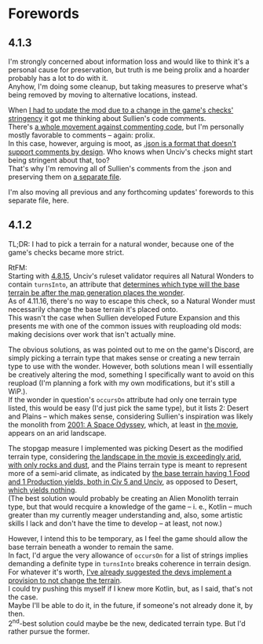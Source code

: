 # Forewords
## 4.1.3
I'm strongly concerned about information loss and would like to think it's a personal cause for preservation, but truth is me being prolix and a hoarder probably has a lot to do with it.  
Anyhow, I'm doing some cleanup, but taking measures to preserve what's being removed by moving to alternative locations, instead.

When [I had to update the mod due to a change in the game's checks' stringency](https://github.com/denismattos/Future-Expansion-Continued/forewords.md##4.1.2) it got me thinking about Sullien's code comments.  
There's [a whole movement against commenting code](https://www.google.com/search?q=don%27t%20comment%20code), but I'm personally mostly favorable to comments – again: prolix.  
In this case, however, arguing is moot, as [.json is a format that doesn't support comments by design](https://www.stefanjudis.com/notes/why-doesnt-json-support-comments/). Who knows when Unciv's checks might start being stringent about that, too?  
That's why I'm removing all of Sullien's comments from the .json and preserving them on [a separate file](https://github.com/denismattos/Future-Expansion-Continued/authors_comments.md).

I'm also moving all previous and any forthcoming updates' forewords to this separate file, here.
## 4.1.2
TL;DR: I had to pick a terrain for a natural wonder, because one of the game's checks became more strict.

RtFM:  
Starting with [4.8.15](https://github.com/yairm210/Unciv/releases/tag/4.8.15), Unciv's ruleset validator requires all Natural Wonders to contain `turnsInto`, an attribute that [determines which type will the base terrain be after the map generation places the wonder](https://yairm210.github.io/Unciv/Modders/Mod-file-structure/3-Map-related-JSON-files/#terrainsjson).  
As of 4.11.16, there's no way to escape this check, so a Natural Wonder must necessarily change the base terrain it's placed onto.  
This wasn't the case when Sullien developed Future Expansion and this presents me with one of the common issues with reuploading old mods: making decisions over work that isn't actually mine.

The obvious solutions, as was pointed out to me on the game's Discord, are simply picking a terrain type that makes sense or creating a new terrain type to use with the wonder. However, both solutions mean I will essentially be creatively altering the mod, something I specifically want to avoid on this reupload (I'm planning a fork with my own modifications, but it's still a WiP.).  
If the wonder in question's `occursOn` attribute had only one terrain type listed, this would be easy (I'd just pick the same type), but it lists 2: Desert and Plains – which makes sense, considering Sullien's inspiration was likely the monolith from [2001: A Space Odyssey](https://en.wikipedia.org/wiki/2001:_A_Space_Odyssey_(disambiguation)), which, at least in [the movie](https://en.wikipedia.org/wiki/2001:_A_Space_Odyssey), appears on an arid landscape.

The stopgap measure I implemented was picking Desert as the modified terrain type, considering [the landscape in the movie is exceedingly arid, with only rocks and dust](https://th.bing.com/th/id/OIP.B3yBG_AcusZNl0l_F3Q1iAHaEK?rs=1&pid=ImgDetMain), and the Plains terrain type is meant to represent more of a semi-arid climate, as indicated by [the base terrain having 1 Food and 1 Production yields, both in Civ 5 and Unciv](https://breeze.nohost.network/civilization/wiki/Plains_(Civ5)), as opposed to Desert, [which yields nothing](https://breeze.nohost.network/civilization/wiki/Desert_(Civ5)).  
(The best solution would probably be creating an Alien Monolith terrain type, but that would recquire a knowledge of the game – i. e., Kotlin – much greater than my currently meager understanding and, also, some artistic skills I lack and don't have the time to develop – at least, not now.)

However, I intend this to be temporary, as I feel the game should allow the base terrain beneath a wonder to remain the same.  
In fact, I'd argue the very allowance of `occursOn` for a list of strings implies demanding a definite type in `turnsInto` breaks coherence in terrain design.  
For whatever it's worth, [I've already suggested the devs implement a provision to not change the terrain](https://github.com/yairm210/Unciv/issues/11689).  
I could try pushing this myself if I knew more Kotlin, but, as I said, that's not the case.  
Maybe I'll be able to do it, in the future, if someone's not already done it, by then.  
2<sup>nd</sup>-best solution could maybe be the new, dedicated terrain type. But I'd rather pursue the former.